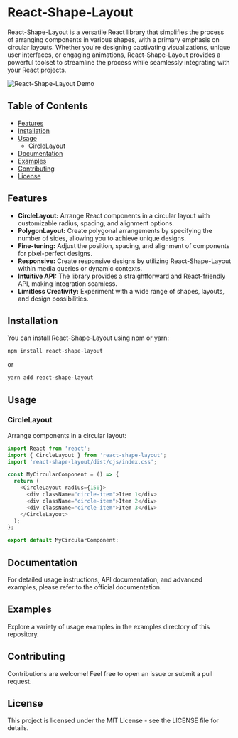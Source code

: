 # React-Shape-Layout

React-Shape-Layout is a versatile React library that simplifies the process of arranging components in various shapes, with a primary emphasis on circular layouts. Whether you're designing captivating
visualizations, unique user interfaces, or engaging animations, React-Shape-Layout provides a powerful toolset to streamline the process while seamlessly integrating with your React projects.

![React-Shape-Layout Demo](demo.gif)

## Table of Contents

- [Features](#features)
- [Installation](#installation)
- [Usage](#usage)
  - [CircleLayout](#circlelayout)
- [Documentation](#documentation)
- [Examples](#examples)
- [Contributing](#contributing)
- [License](#license)

## Features

- **CircleLayout:** Arrange React components in a circular layout with customizable radius, spacing, and alignment options.
- **PolygonLayout:** Create polygonal arrangements by specifying the number of sides, allowing you to achieve unique designs.
- **Fine-tuning:** Adjust the position, spacing, and alignment of components for pixel-perfect designs.
- **Responsive:** Create responsive designs by utilizing React-Shape-Layout within media queries or dynamic contexts.
- **Intuitive API:** The library provides a straightforward and React-friendly API, making integration seamless.
- **Limitless Creativity:** Experiment with a wide range of shapes, layouts, and design possibilities.

## Installation

You can install React-Shape-Layout using npm or yarn:

```bash
npm install react-shape-layout
```

or

```bash
yarn add react-shape-layout
```

## Usage

### CircleLayout

Arrange components in a circular layout:

```js
import React from 'react';
import { CircleLayout } from 'react-shape-layout';
import 'react-shape-layout/dist/cjs/index.css';

const MyCircularComponent = () => {
  return (
    <CircleLayout radius={150}>
      <div className="circle-item">Item 1</div>
      <div className="circle-item">Item 2</div>
      <div className="circle-item">Item 3</div>
    </CircleLayout>
  );
};

export default MyCircularComponent;
```

## Documentation

For detailed usage instructions, API documentation, and advanced examples, please refer to the official documentation.

## Examples

Explore a variety of usage examples in the examples directory of this repository.

## Contributing

Contributions are welcome! Feel free to open an issue or submit a pull request.

## License

This project is licensed under the MIT License - see the LICENSE file for details.
